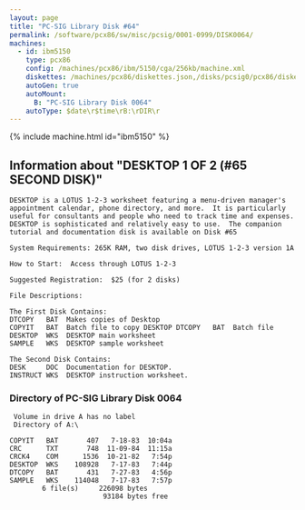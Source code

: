 ```yaml
---
layout: page
title: "PC-SIG Library Disk #64"
permalink: /software/pcx86/sw/misc/pcsig/0001-0999/DISK0064/
machines:
  - id: ibm5150
    type: pcx86
    config: /machines/pcx86/ibm/5150/cga/256kb/machine.xml
    diskettes: /machines/pcx86/diskettes.json,/disks/pcsig0/pcx86/diskettes.json
    autoGen: true
    autoMount:
      B: "PC-SIG Library Disk 0064"
    autoType: $date\r$time\rB:\rDIR\r
---
```


{% include machine.html id="ibm5150" %}

## Information about "DESKTOP 1 OF 2  (#65 SECOND DISK)"

    DESKTOP is a LOTUS 1-2-3 worksheet featuring a menu-driven manager's
    appointment calendar, phone directory, and more.  It is particularly
    useful for consultants and people who need to track time and expenses.
    DESKTOP is sophisticated and relatively easy to use.  The companion
    tutorial and documentation disk is available on Disk #65
    
    System Requirements: 265K RAM, two disk drives, LOTUS 1-2-3 version 1A
    
    How to Start:  Access through LOTUS 1-2-3
    
    Suggested Registration:  $25 (for 2 disks)
    
    File Descriptions:
    
    The First Disk Contains:
    DTCOPY   BAT  Makes copies of Desktop
    COPYIT   BAT  Batch file to copy DESKTOP DTCOPY   BAT  Batch file
    DESKTOP  WKS  DESKTOP main worksheet
    SAMPLE   WKS  DESKTOP sample worksheet
    
    The Second Disk Contains:
    DESK     DOC  Documentation for DESKTOP.
    INSTRUCT WKS  DESKTOP instruction worksheet.

### Directory of PC-SIG Library Disk 0064

     Volume in drive A has no label
     Directory of A:\

    COPYIT   BAT       407   7-18-83  10:04a
    CRC      TXT       748  11-09-84  11:15a
    CRCK4    COM      1536  10-21-82   7:54p
    DESKTOP  WKS    108928   7-17-83   7:44p
    DTCOPY   BAT       431   7-27-83   4:56p
    SAMPLE   WKS    114048   7-17-83   7:57p
            6 file(s)     226098 bytes
                           93184 bytes free
